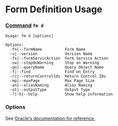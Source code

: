 # Form Definition Usage
### [Command](./cmd-fm.md) `fm d`
```
Usage: fm d [options]

Options:
  -fn|--formName          Form Name
  -v|--version            Version Name
  -fs|--formServicAction  Form Service Action
  -sw|--stopOnWarning     Stop on Warning
  -qn|--queryName         Query Object Name
  -f|--find               Find on Entry
  -rc|--returnControlIds  Return Control IDs
  -mp|--maxPage           Max Page Size
  -an|--aliasNaming       Alias Naming
  -ot|--outputType        Output Type
  -?|-h|--help            Show help information
```
### Options
See [Oracle's documentation for reference.](https://docs.oracle.com/cd/E53430_01/EOTRS/op-formservice-post.html)
